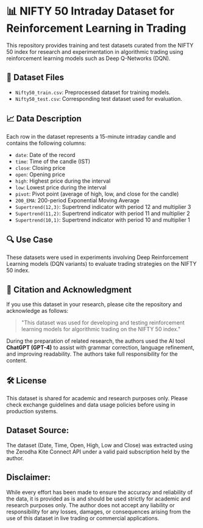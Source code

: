 # 📊 NIFTY 50 Intraday Dataset for Reinforcement Learning in Trading

This repository provides training and test datasets curated from the NIFTY 50 index for research and experimentation in algorithmic trading using reinforcement learning models such as Deep Q-Networks (DQN).

## 📁 Dataset Files

- `Nifty50_train.csv`: Preprocessed dataset for training models.
- `Nifty50_test.csv`: Corresponding test dataset used for evaluation.

## 📈 Data Description

Each row in the dataset represents a 15-minute intraday candle and contains the following columns:

- `date`: Date of the record
- `time`: Time of the candle (IST)
- `close`: Closing price
- `open`: Opening price
- `high`: Highest price during the interval
- `low`: Lowest price during the interval
- `pivot`: Pivot point (average of high, low, and close for the candle)
- `200_EMA`: 200-period Exponential Moving Average
- `Supertrend(12,3)`: Supertrend indicator with period 12 and multiplier 3
- `Supertrend(11,2)`: Supertrend indicator with period 11 and multiplier 2
- `Supertrend(10,1)`: Supertrend indicator with period 10 and multiplier 1

## 🔍 Use Case

These datasets were used in experiments involving Deep Reinforcement Learning models (DQN variants) to evaluate trading strategies on the NIFTY 50 index.

## 📌 Citation and Acknowledgment

If you use this dataset in your research, please cite the repository and acknowledge as follows:

> "This dataset was used for developing and testing reinforcement learning models for algorithmic trading on the NIFTY 50 index."

During the preparation of related research, the authors used the AI tool **ChatGPT (GPT-4)** to assist with grammar correction, language refinement, and improving readability. The authors take full responsibility for the content.

## 🛠️ License

This dataset is shared for academic and research purposes only. Please check exchange guidelines and data usage policies before using in production systems.

## Dataset Source:
The dataset (Date, Time, Open, High, Low and Close) was extracted using the Zerodha Kite Connect API under a valid paid subscription held by the author.

## Disclaimer:
While every effort has been made to ensure the accuracy and reliability of the data, it is provided as is and should be used strictly for academic and research purposes only. The author does not accept any liability or responsibility for any losses, damages, or consequences arising from the use of this dataset in live trading or commercial applications.
